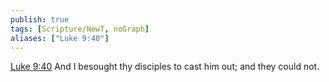 ```yaml
---
publish: true
tags: [Scripture/NewT, noGraph]
aliases: ["Luke 9:40"]
---
```

[Luke 9:40](https://churchofjesuschrist.org/study/scriptures/nt/luke/9?lang=eng&id=p40#p40) And I besought thy disciples to cast him out; and they could not.
